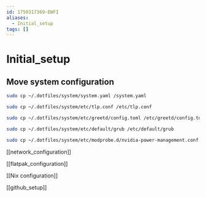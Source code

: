 ```yaml
---
id: 1750317369-EWFI
aliases:
  - Initial_setup
tags: []
---
```


# Initial_setup

## Move system configuration
```bash
sudo cp ~/.dotfiles/system/system.yaml /system.yaml

sudo cp ~/.dotfiles/system/etc/tlp.conf /etc/tlp.conf

sudo cp ~/.dotfiles/system/etc/greetd/config.toml /etc/greetd/config.toml

sudo cp ~/.dotfiles/system/etc/default/grub /etc/default/grub

sudo cp ~/.dotfiles/system/etc/modprobe.d/nvidia-power-management.conf /etc/modprobe.d/nvidia-power-management.conf
```


[[network_configuration]]

[[flatpak_configuration]]

[[Nix configuration]]

[[github_setup]]
